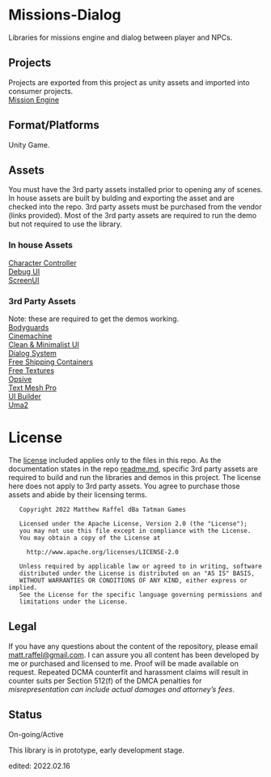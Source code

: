 # Missions-Dialog

Libraries for missions engine and dialog between player and NPCs.

## Projects 
Projects are exported from this project as unity assets and imported into consumer projects.  
[Mission Engine](https://github.com/tatmanblue/Missions-Dialog/tree/main/MDStudio/Assets/MissionEngine)

## Format/Platforms
Unity Game.   

## Assets
You must have the 3rd party assets installed prior to opening any of scenes.   In house assets are built by bulding and exporting the asset and are checked into the repo.
3rd party assets must be purchased from the vendor (links provided).  Most of the 3rd party assets are required to run the demo but not required to use the library.

### In house Assets  
[Character Controller](https://github.com/tatmanblue/Unity-Characters/tree/main/CharacterStudio/Assets/Character)  
[Debug UI](https://github.com/tatmanblue/UI-Input/tree/main/Assets/DebugUI)  
[ScreenUI](https://github.com/tatmanblue/UI-Input/tree/main/Assets/ScreenUI)  

### 3rd Party Assets
Note: these are required to get the demos working.  
[Bodyguards](https://assetstore.unity.com/packages/3d/characters/humanoids/humans/bodyguards-31711)  
[Cinemachine](https://docs.unity3d.com/Packages/com.unity.cinemachine@2.6/manual/index.html)  
[Clean & Minimalist UI](https://assetstore.unity.com/packages/2d/gui/clean-minimalist-gui-pack-75123)  
[Dialog System](https://assetstore.unity.com/packages/tools/ai/dialogue-system-for-unity-11672)  
[Free Shipping Containers](https://assetstore.unity.com/packages/3d/environments/industrial/free-shipping-containers-18315)  
[Free Textures](https://assetstore.unity.com/packages/2d/textures-materials/nature/6-free-textures-90953)  
[Opsive](https://assetstore.unity.com/packages/tools/game-toolkits/ultimate-character-controller-99962)  
[Text Mesh Pro](https://docs.unity3d.com/Manual/com.unity.textmeshpro.html)  
[UI Builder](https://assetstore.unity.com/packages/2d/gui/ui-builder-29757)  
[Uma2](https://assetstore.unity.com/packages/3d/characters/uma-2-unity-multipurpose-avatar-35611)  


# License
The [license](LICENSE.md) included applies only to the files in this repo.   As the documentation states in the repo [readme.md](README.md), specific 3rd party assets are required to build and run
the libraries and demos in this project.  The license here does not apply to 3rd party assets. You agree to purchase those assets and abide by their licensing terms. 

```
   Copyright 2022 Matthew Raffel dBa Tatman Games

   Licensed under the Apache License, Version 2.0 (the "License");
   you may not use this file except in compliance with the License.
   You may obtain a copy of the License at

     http://www.apache.org/licenses/LICENSE-2.0

   Unless required by applicable law or agreed to in writing, software
   distributed under the License is distributed on an "AS IS" BASIS,
   WITHOUT WARRANTIES OR CONDITIONS OF ANY KIND, either express or implied.
   See the License for the specific language governing permissions and
   limitations under the License.
```

## Legal
If you have any questions about the content of the repository, please email [matt.raffel@gmail.com](mailto:matt.raffel@gmail.com). I can assure you all content has been developed by me or purchased and licensed to me. Proof will be made available on request. Repeated DCMA counterfit and harassment claims will result in counter suits per Section 512(f) of the DMCA penalties for _misrepresentation can include actual damages and attorney’s fees_.

## Status
On-going/Active

This library is in prototype, early development stage.

edited: 2022.02.16